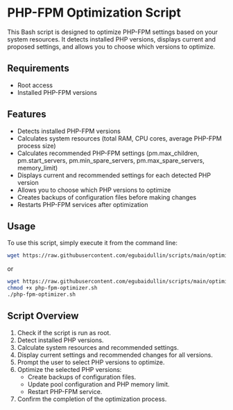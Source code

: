 # PHP-FPM Optimization Script

This Bash script is designed to optimize PHP-FPM settings based on your system resources. It detects installed PHP versions, displays current and proposed settings, and allows you to choose which versions to optimize.

## Requirements
- Root access
- Installed PHP-FPM versions

## Features

- Detects installed PHP-FPM versions
- Calculates system resources (total RAM, CPU cores, average PHP-FPM process size)
- Calculates recommended PHP-FPM settings (pm.max_children, pm.start_servers, pm.min_spare_servers, pm.max_spare_servers, memory_limit)
- Displays current and recommended settings for each detected PHP version
- Allows you to choose which PHP versions to optimize
- Creates backups of configuration files before making changes
- Restarts PHP-FPM services after optimization

## Usage

To use this script, simply execute it from the command line:
```bash
wget https://raw.githubusercontent.com/egubaidullin/scripts/main/optimize_php.sh && bash optimize_php.sh
```
or
```bash
wget https://raw.githubusercontent.com/egubaidullin/scripts/main/optimize_php.sh 
chmod +x php-fpm-optimizer.sh
./php-fpm-optimizer.sh
```

## Script Overview
1. Check if the script is run as root.
2. Detect installed PHP versions.
3. Calculate system resources and recommended settings.
4. Display current settings and recommended changes for all versions.
5. Prompt the user to select PHP versions to optimize.
6. Optimize the selected PHP versions:
   - Create backups of configuration files.
   - Update pool configuration and PHP memory limit.
   - Restart PHP-FPM service.
7. Confirm the completion of the optimization process.
